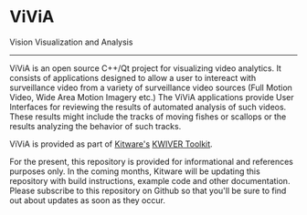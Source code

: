 #                ViViA                    #
Vision Visualization and Analysis

--------------------------------------------

ViViA is an open source C++/Qt project for visualizing video analytics.  It consists
of applications designed to allow a user to intereact with surveillance video from a
variety of surveillance video sources (Full Motion Video, Wide Area Motion Imagery etc.)
The ViViA applications provide User Interfaces for reviewing the results of automated analysis
of such videos.  These results might include the tracks of moving fishes or scallops or
the results analyzing the behavior of such tracks.

ViViA is provided as part of [Kitware's](http://www.kitware.com) [KWIVER Toolkit](http://www.kwiver.org).

For the present, this repository is provided for informational and references purposes only.  In the
coming months, Kitware will be updating this repository with build instructions, example code and other
documentation.  Please subscribe to this repository on Github so that you'll be sure to find out about
updates as soon as they occur.
